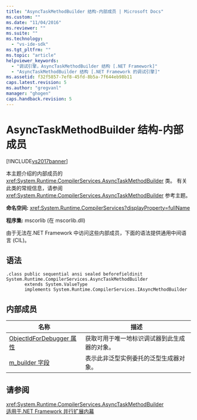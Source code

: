 ```yaml
---
title: "AsyncTaskMethodBuilder 结构-内部成员 | Microsoft Docs"
ms.custom: ""
ms.date: "11/04/2016"
ms.reviewer: ""
ms.suite: ""
ms.technology: 
  - "vs-ide-sdk"
ms.tgt_pltfrm: ""
ms.topic: "article"
helpviewer_keywords: 
  - "调试引擎，AsyncTaskMethodBuilder 结构 [.NET Framework]"
  - "AsyncTaskMethodBuilder 结构 [.NET Framework 的调试引擎]"
ms.assetid: f32f5857-7ef8-45fd-8b5a-7f644eb98b11
caps.latest.revision: 5
ms.author: "gregvanl"
manager: "ghogen"
caps.handback.revision: 5
---
```

# AsyncTaskMethodBuilder 结构-内部成员
[!INCLUDE[vs2017banner](../../code-quality/includes/vs2017banner.md)]

本主题介绍的内部成员的 <xref:System.Runtime.CompilerServices.AsyncTaskMethodBuilder> 类。 有关此类的常规信息，请参阅 <xref:System.Runtime.CompilerServices.AsyncTaskMethodBuilder> 参考主题。  
  
 **命名空间:** <xref:System.Runtime.CompilerServices?displayProperty=fullName>  
  
 **程序集:** mscorlib \(在 mscorlib.dll\)  
  
 由于无法在.NET Framework 中访问这些内部成员，下面的语法提供通用中间语言 \(CIL\)。  
  
## 语法  
  
```  
.class public sequential ansi sealed beforefieldinit System.Runtime.CompilerServices.AsyncTaskMethodBuilder  
       extends System.ValueType  
       implements System.Runtime.CompilerServices.IAsyncMethodBuilder  
```  
  
## 内部成员  
  
|名称|描述|  
|--------|--------|  
|[ObjectIdForDebugger 属性](../../extensibility/debugger/asynctaskmethodbuilder-objectidfordebugger-property.md)|获取可用于唯一地标识调试器到此生成器的对象。|  
|[m\_builder 字段](../../extensibility/debugger/asynctaskmethodbuilder-m-builder-field.md)|表示此非泛型实例委托的泛型生成器对象。|  
  
## 请参阅  
 <xref:System.Runtime.CompilerServices.AsyncTaskMethodBuilder>   
 [适用于.NET Framework 并行扩展内幕](../../extensibility/debugger/parallel-extension-internals-for-the-dotnet-framework.md)